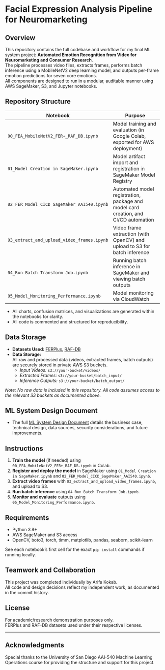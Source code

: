 # Facial Expression Analysis Pipeline for Neuromarketing

## Overview

This repository contains the full codebase and workflow for my final ML system project: **Automated Emotion Recognition from Video for Neuromarketing and Consumer Research**.  
The pipeline processes video files, extracts frames, performs batch inference using a MobileNetV2 deep learning model, and outputs per-frame emotion predictions for seven core emotions.  
All components are designed to run in a modular, auditable manner using AWS SageMaker, S3, and Jupyter notebooks.

## Repository Structure

| Notebook | Purpose |
|----------|---------|
| `00_FEA_MobileNetV2_FER+_RAF_DB.ipynb` | Model training and evaluation (in Google Colab, exported for AWS deployment) |
| `01_Model Creation in SageMaker.ipynb` | Model artifact import and registration in SageMaker Model Registry |
| `02_FER_Model_CICD_SageMaker_AAI540.ipynb` | Automated model registration, package and model card creation, and CI/CD automation |
| `03_extract_and_upload_video_frames.ipynb` | Video frame extraction (with OpenCV) and upload to S3 for batch inference |
| `04_Run Batch Transform Job.ipynb` | Running batch inference in SageMaker and viewing batch outputs |
| `05_Model_Monitoring_Performance.ipynb` | Model monitoring via CloudWatch |

- All charts, confusion matrices, and visualizations are generated within the notebooks for clarity.
- All code is commented and structured for reproducibility.

## Data Storage

- **Datasets Used:** [FERPlus](https://www.kaggle.com/datasets/subhaditya/fer2013plus), [RAF-DB](https://www.kaggle.com/datasets/shuvoalok/raf-db-dataset)
- **Data Storage:**  
  All raw and processed data (videos, extracted frames, batch outputs) are securely stored in private AWS S3 buckets.  
  - *Input Videos:* `s3://your-bucket/videos/`
  - *Extracted Frames:* `s3://your-bucket/batch_input/`
  - *Inference Outputs:* `s3://your-bucket/batch_output/`

*Note: No raw data is included in this repository. All code assumes access to the relevant S3 buckets as documented above.*

## ML System Design Document

- The full [ML System Design Document](./ML_System_Design_Document.pdf) details the business case, technical design, data sources, security considerations, and future improvements.

## Instructions

1. **Train the model** (if needed) using `00_FEA_MobileNetV2_FER+_RAF_DB.ipynb` in Colab.
2. **Register and deploy the model** in SageMaker using `01_Model Creation in SageMaker.ipynb` and `02_FER_Model_CICD_SageMaker_AAI540.ipynb`.
3. **Extract video frames** with `03_extract_and_upload_video_frames.ipynb`, and upload to S3.
4. **Run batch inference** using `04_Run Batch Transform Job.ipynb`.
5. **Monitor and evaluate** outputs using `05_Model_Monitoring_Performance.ipynb`.

## Requirements

- Python 3.8+
- AWS SageMaker and S3 access
- OpenCV, boto3, torch, timm, matplotlib, pandas, seaborn, scikit-learn

See each notebook’s first cell for the exact `pip install` commands if running locally.

## Teamwork and Collaboration

This project was completed individually by Arifa Kokab.  
All code and design decisions reflect my independent work, as documented in the commit history.

## License

For academic/research demonstration purposes only.  
FERPlus and RAF-DB datasets used under their respective licenses.

---

## Acknowledgments

Special thanks to the University of San Diego AAI-540 Machine Learning Operations course for providing the structure and support for this project.
